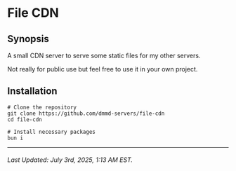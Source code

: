 # File CDN

## Synopsis

A small CDN server to serve some static files for my other servers.

Not really for public use but feel free to use it in your own project.

## Installation

```
# Clone the repository
git clone https://github.com/dmmd-servers/file-cdn
cd file-cdn

# Install necessary packages
bun i
```

---

###### Last Updated: July 3rd, 2025, 1:13 AM EST.
